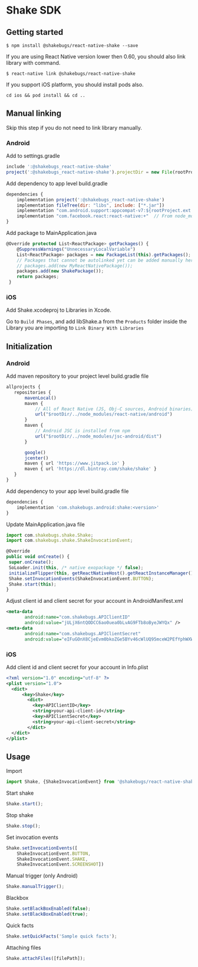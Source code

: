 # Shake SDK

## Getting started

`$ npm install @shakebugs/react-native-shake --save`

If you are using React Native version lower then 0.60, you should also link library with command.

`$ react-native link @shakebugs/react-native-shake`

If you support iOS platform, you should install pods also.

`cd ios && pod install && cd ..`

## Manual linking
Skip this step if you do not need to link library manually.

### Android

Add to settings.gradle
```javascript
include ':@shakebugs_react-native-shake'
project(':@shakebugs_react-native-shake').projectDir = new File(rootProject.projectDir, '../node_modules/@shakebugs/react-native-shake/android')
```

Add dependency to app level build.gradle
```javascript
dependencies {
    implementation project(':@shakebugs_react-native-shake')
    implementation fileTree(dir: "libs", include: ["*.jar"])
    implementation "com.android.support:appcompat-v7:${rootProject.ext.supportLibVersion}"
    implementation "com.facebook.react:react-native:+"  // From node_modules
}
```

Add package to MainApplication.java
```javascript
@Override protected List<ReactPackage> getPackages() { 
    @SuppressWarnings("UnnecessaryLocalVariable")  
    List<ReactPackage> packages = new PackageList(this).getPackages();
    // Packages that cannot be autolinked yet can be added manually here, for example:
    // packages.add(new MyReactNativePackage());
    packages.add(new ShakePackage());
    return packages;
 } 
```

### iOS
Add Shake.xcodeproj to Libraries in Xcode.

Go to `Build Phases`, and add libShake.a from the `Products` folder inside the Library you are importing to `Link Binary With Libraries` 
## Initialization
### Android
Add maven repository to your project level build.gradle file
```javascript
allprojects {
   repositories {
       mavenLocal()
       maven {
           // All of React Native (JS, Obj-C sources, Android binaries) is installed from npm
           url("$rootDir/../node_modules/react-native/android")
       }
       maven {
           // Android JSC is installed from npm
           url("$rootDir/../node_modules/jsc-android/dist")
       }

       google()
       jcenter()
       maven { url 'https://www.jitpack.io' }
       maven { url 'https://dl.bintray.com/shake/shake' }
   }
}
```

Add dependency to your app level build.gradle file
```javascript
dependencies {
    implementation 'com.shakebugs.android:shake:<version>'
}
```

Update MainApplication.java file
```javascript
import com.shakebugs.shake.Shake;
import com.shakebugs.shake.ShakeInvocationEvent;
```
```javascript
@Override
public void onCreate() {
 super.onCreate();
 SoLoader.init(this, /* native exopackage */ false);
 initializeFlipper(this, getReactNativeHost().getReactInstanceManager());
 Shake.setInvocationEvents(ShakeInvocationEvent.BUTTON);
 Shake.start(this);
}
```
Adjust client id and client secret for your account in AndroidManifest.xml
```xml
<meta-data
       android:name="com.shakebugs.APIClientID"
       android:value="jULjX6ntQODCC6ao0uea0bLvAG9FTb8oByeJWYQx" />
<meta-data
       android:name="com.shakebugs.APIClientSecret"
       android:value="eIFuGOnX8CjeEvm0bkoZGe5BYv46cWlUQ95mceW2PEfYphWXW3oyNAJ" />
```
### iOS
Add client id and client secret for your account in Info.plist
```xml
<?xml version="1.0" encoding="utf-8" ?>
<plist version="1.0">
  <dict>
      <key>Shake</key>
        <dict>
          <key>APIClientID</key>
          <string>your-api-client-id</string>
          <key>APIClientSecret</key>
          <string>your-api-client-secret</string>
        </dict>
  </dict>
</plist>
```

## Usage
Import
```javascript
import Shake, {ShakeInvocationEvent} from '@shakebugs/react-native-shake';
```
Start shake
```javascript
Shake.start();
```
Stop shake
```javascript
Shake.stop();
```
Set invocation events
```javascript
Shake.setInvocationEvents([
    ShakeInvocationEvent.BUTTON,
    ShakeInvocationEvent.SHAKE,
    ShakeInvocationEvent.SCREENSHOT])
```
Manual trigger (only Android)
```javascript
Shake.manualTrigger();
```
Blackbox
```javascript
Shake.setBlackBoxEnabled(false);
Shake.setBlackBoxEnabled(true);
```
Quick facts
```javascript
Shake.setQuickFacts('Sample quick facts');
```
Attaching files
```javascript
Shake.attachFiles([filePath]);
```
